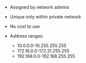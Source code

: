 
- Assigned by network admins
- Unique only within private network
- No cost to use

- Address ranges:
	- 10.0.0.0-10.255.255.255
	- 172.16.0.0-172.31.255.255
	- 192.168.0.0-192.168.255.255